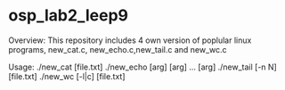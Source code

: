 # osp_lab2_leep9
Overview: This repository includes 4 own version of poplular 
linux programs, new_cat.c, new_echo.c,new_tail.c and new_wc.c

Usage: ./new_cat [file.txt]
       ./new_echo [arg] [arg] ... [arg]
       ./new_tail [-n N] [file.txt]
       ./new_wc [-l|c] [file.txt]	
